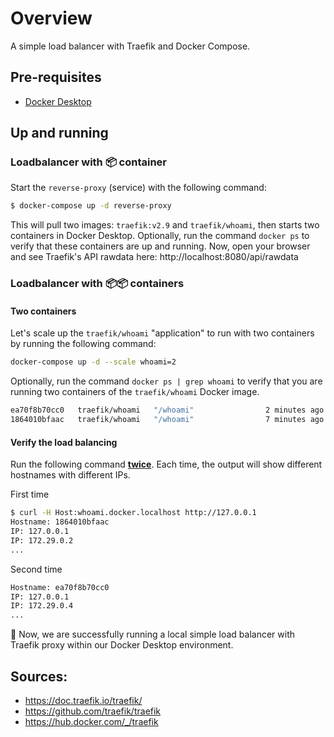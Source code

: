# Overview

A simple load balancer with Traefik and Docker Compose.



## Pre-requisites

- [Docker Desktop](https://www.docker.com/products/docker-desktop/)



## Up and running

### Loadbalancer with 📦 container

Start the `reverse-proxy` (service) with the following command:

```bash
$ docker-compose up -d reverse-proxy
```

This will pull two images: `traefik:v2.9` and `traefik/whoami`, then starts two containers in Docker Desktop. Optionally, run the command `docker ps` to verify that these containers are up and running. Now, open your browser and see Traefik's API rawdata here: http://localhost:8080/api/rawdata


### Loadbalancer with 📦📦 containers

#### Two containers

Let's scale up the `traefik/whoami` "application" to run with two containers by running the following command: 

```bash 
docker-compose up -d --scale whoami=2
```

Optionally, run the command `docker ps | grep whoami` to verify that you are running two containers of the `traefik/whoami` Docker image.
```bash
ea70f8b70cc0   traefik/whoami   "/whoami"                2 minutes ago   Up 2 minutes   80/tcp                                       simple-traefik-load-balancer_whoami_2
1864010bfaac   traefik/whoami   "/whoami"                7 minutes ago   Up 7 minutes   80/tcp                                       simple-traefik-load-balancer_whoami_1
```

#### Verify the load balancing

Run the following command **<u>twice</u>**. Each time, the output will show different hostnames with different IPs.

First time

```bash
$ curl -H Host:whoami.docker.localhost http://127.0.0.1
Hostname: 1864010bfaac
IP: 127.0.0.1
IP: 172.29.0.2
...
```

Second time

```bash
Hostname: ea70f8b70cc0
IP: 127.0.0.1
IP: 172.29.0.4
...
```

🎊 Now, we are successfully running a local simple load balancer with Traefik proxy within our Docker Desktop environment.



## Sources:

- https://doc.traefik.io/traefik/
- https://github.com/traefik/traefik
- https://hub.docker.com/_/traefik

